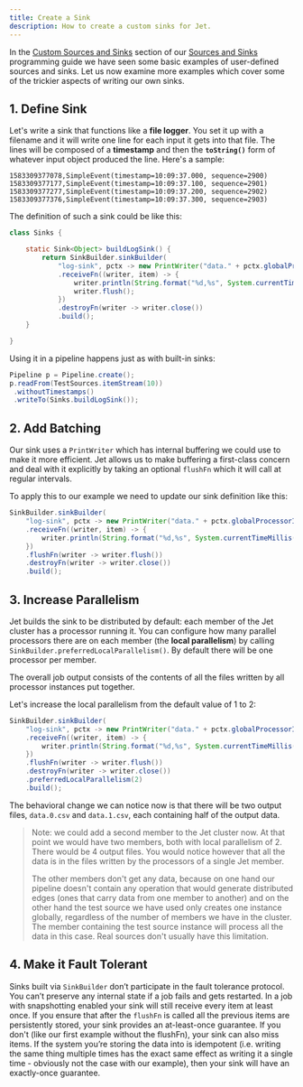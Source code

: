 ```yaml
---
title: Create a Sink
description: How to create a custom sinks for Jet.
---
```


In the [Custom Sources and Sinks](../api/sources-sinks.md#custom-sources-and-sinks)
section of our [Sources and Sinks](../api/sources-sinks.md) programming
guide we have seen some basic examples of user-defined sources and
sinks. Let us now examine more examples which cover some of the
trickier aspects of writing our own sinks.

## 1. Define Sink

Let's write a sink that functions like a **file logger**. You set it up
with a filename and it will write one line for each input it gets into
that file. The lines will be composed of a **timestamp** and then the
**`toString()`** form of whatever input object produced the line.
Here's a sample:

```text
1583309377078,SimpleEvent(timestamp=10:09:37.000, sequence=2900)
1583309377177,SimpleEvent(timestamp=10:09:37.100, sequence=2901)
1583309377277,SimpleEvent(timestamp=10:09:37.200, sequence=2902)
1583309377376,SimpleEvent(timestamp=10:09:37.300, sequence=2903)
```

The definition of such a sink could be like this:

```java
class Sinks {

    static Sink<Object> buildLogSink() {
        return SinkBuilder.sinkBuilder(
            "log-sink", pctx -> new PrintWriter("data." + pctx.globalProcessorIndex() + ".csv"))
            .receiveFn((writer, item) -> {
                writer.println(String.format("%d,%s", System.currentTimeMillis(), item.toString()));
                writer.flush();
            })
            .destroyFn(writer -> writer.close())
            .build();
    }

}
```

Using it in a pipeline happens just as with built-in sinks:

```java
Pipeline p = Pipeline.create();
p.readFrom(TestSources.itemStream(10))
 .withoutTimestamps()
 .writeTo(Sinks.buildLogSink());
```

## 2. Add Batching

Our sink uses a `PrintWriter` which has internal buffering we could use
to make it more efficient. Jet allows us to make buffering a first-class
concern and deal with it explicitly by taking an optional `flushFn`
which it will call at regular intervals.

To apply this to our example we need to update our sink definition like
this:

```java
SinkBuilder.sinkBuilder(
    "log-sink", pctx -> new PrintWriter("data." + pctx.globalProcessorIndex() + ".csv"))
    .receiveFn((writer, item) -> {
        writer.println(String.format("%d,%s", System.currentTimeMillis(), item.toString()));
    })
    .flushFn(writer -> writer.flush())
    .destroyFn(writer -> writer.close())
    .build();
```

## 3. Increase Parallelism

Jet builds the sink to be distributed by default: each member of the Jet
cluster has a processor running it. You can configure how many parallel
processors there are on each member (the **local parallelism**) by
calling `SinkBuilder.preferredLocalParallelism()`. By default there will
be one processor per member.

The overall job output consists of the contents of all the files
written by all processor instances put together.

Let's increase the local parallelism from the default value of 1 to 2:

```java
SinkBuilder.sinkBuilder(
    "log-sink", pctx -> new PrintWriter("data." + pctx.globalProcessorIndex() + ".csv"))
    .receiveFn((writer, item) -> {
        writer.println(String.format("%d,%s", System.currentTimeMillis(), item.toString()));
    })
    .flushFn(writer -> writer.flush())
    .destroyFn(writer -> writer.close())
    .preferredLocalParallelism(2)
    .build();
```

The behavioral change we can notice now is that there will be two output
files, `data.0.csv` and `data.1.csv`, each containing half of the output
data.

> Note: we could add a second member to the Jet cluster now. At that
> point we would have two members, both with local parallelism of 2.
> There would be 4 output files. You would notice however that all
> the data is in the files written by the processors of a single Jet
> member.
>
> The other members don't get any data, because on one hand our pipeline
> doesn't contain any operation that would generate distributed edges
> (ones that carry data from one member to another) and on the other
> hand the test source we have used only creates one instance globally,
> regardless of the number of members we have in the cluster. The member
> containing the test source instance will process all the data in this
> case. Real sources don't usually have this limitation.

## 4. Make it Fault Tolerant

Sinks built via `SinkBuilder` don’t participate in the fault tolerance
protocol. You can’t preserve any internal state if a job fails and gets
restarted. In a job with snapshotting enabled your sink will still
receive every item at least once. If you ensure that after the `flushFn`
is called all the previous items are persistently stored, your sink
provides an at-least-once guarantee. If you don't (like our first
example without the flushFn), your sink can also miss items. If the
system you’re storing the data into is idempotent (i.e. writing the same
thing multiple times has the exact same effect as writing it a single
time - obviously not the case with our example), then your sink will
have an exactly-once guarantee.
